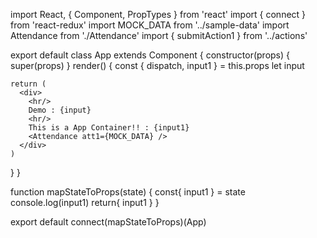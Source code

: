 import React, { Component, PropTypes } from 'react'
import { connect } from 'react-redux'
import MOCK_DATA from '../sample-data'
import Attendance from './Attendance'
import { submitAction1 } from '../actions'



export default class App extends Component {
  constructor(props) {
    super(props)
  }
  render() {
    const { dispatch, input1 } = this.props
    let input

    return (
      <div>
        <hr/>
        Demo : {input}
        <hr/>
        This is a App Container!! : {input1}
        <Attendance att1={MOCK_DATA} />
      </div>
    )
  }
}


function mapStateToProps(state) {
  const{ input1 } = state
  console.log(input1)
  return{
    input1
  }
}


export default connect(mapStateToProps)(App)
